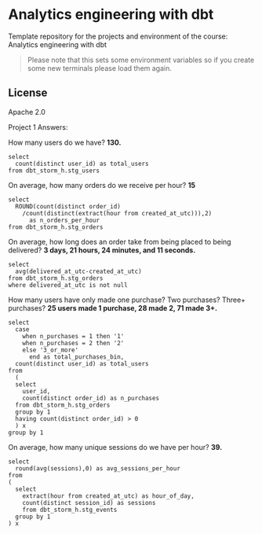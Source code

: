 # Analytics engineering with dbt

Template repository for the projects and environment of the course: Analytics engineering with dbt

> Please note that this sets some environment variables so if you create some new terminals please load them again.

## License

Apache 2.0

Project 1 Answers:

How many users do we have? **130.**
```
select 
  count(distinct user_id) as total_users
from dbt_storm_h.stg_users
```

On average, how many orders do we receive per hour? **15**
```
select
  ROUND(count(distinct order_id)
    /count(distinct(extract(hour from created_at_utc))),2) 
      as n_orders_per_hour
from dbt_storm_h.stg_orders
```

On average, how long does an order take from being placed to being delivered? **3 days, 21 hours, 24 minutes, and 11 seconds.**
```
select
  avg(delivered_at_utc-created_at_utc)
from dbt_storm_h.stg_orders
where delivered_at_utc is not null
```

How many users have only made one purchase? Two purchases? Three+ purchases? **25 users made 1 purchase, 28 made 2, 71 made 3+.**
```
select 
  case 
    when n_purchases = 1 then '1'
    when n_purchases = 2 then '2' 
    else '3_or_more' 
      end as total_purchases_bin,
  count(distinct user_id) as total_users
from 
  (
  select
    user_id,
    count(distinct order_id) as n_purchases
  from dbt_storm_h.stg_orders
  group by 1
  having count(distinct order_id) > 0
  ) x
group by 1
```

On average, how many unique sessions do we have per hour? **39.**
```
select 
  round(avg(sessions),0) as avg_sessions_per_hour
from 
(
  select 
    extract(hour from created_at_utc) as hour_of_day,
    count(distinct session_id) as sessions
    from dbt_storm_h.stg_events
  group by 1
) x
```
